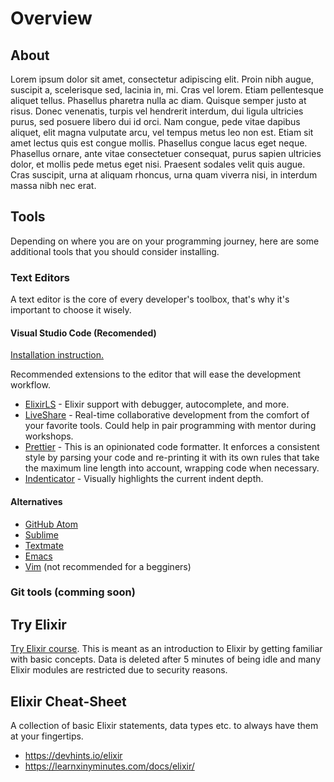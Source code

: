 # Overview

## About

Lorem ipsum dolor sit amet, consectetur adipiscing elit. Proin nibh augue, suscipit a, scelerisque sed, lacinia in, mi. Cras vel lorem. Etiam pellentesque aliquet tellus. Phasellus pharetra nulla ac diam. Quisque semper justo at risus. Donec venenatis, turpis vel hendrerit interdum, dui ligula ultricies purus, sed posuere libero dui id orci. Nam congue, pede vitae dapibus aliquet, elit magna vulputate arcu, vel tempus metus leo non est. Etiam sit amet lectus quis est congue mollis. Phasellus congue lacus eget neque. Phasellus ornare, ante vitae consectetuer consequat, purus sapien ultricies dolor, et mollis pede metus eget nisi. Praesent sodales velit quis augue. Cras suscipit, urna at aliquam rhoncus, urna quam viverra nisi, in interdum massa nibh nec erat.

## Tools

Depending on where you are on your programming journey, here are some additional tools that you should consider installing.

### Text Editors

A text editor is the core of every developer's toolbox, that's why it's important to choose it wisely.

#### Visual Studio Code (Recomended)

[Installation instruction.](https://code.visualstudio.com/docs/setup/setup-overview)

Recommended extensions to the editor that will ease the development workflow.

- [ElixirLS](https://marketplace.visualstudio.com/items?itemName=JakeBecker.elixir-ls) - Elixir support with debugger, autocomplete, and more.
- [LiveShare](https://marketplace.visualstudio.com/items?itemName=MS-vsliveshare.vsliveshare) - Real-time collaborative development from the comfort of your favorite tools. Could help in pair programming with mentor during workshops.
- [Prettier](https://marketplace.visualstudio.com/items?itemName=esbenp.prettier-vscode) - This is an opinionated code formatter. It enforces a consistent style by parsing your code and re-printing it with its own rules that take the maximum line length into account, wrapping code when necessary.
- [Indenticator](https://marketplace.visualstudio.com/items?itemName=SirTori.indenticator) - Visually highlights the current indent depth.

#### Alternatives

- [GitHub Atom](https://atom.io)
- [Sublime](https://www.sublimetext.com)
- [Textmate](https://macromates.com)
- [Emacs](https://www.gnu.org/software/emacs/)
- [Vim](https://www.vim.org) (not recommended for a begginers)


### Git tools (comming soon)

## Try Elixir

[Try Elixir course](http://try-elixir.herokuapp.com). This is meant as an introduction to Elixir by getting familiar with basic concepts. Data is deleted after 5 minutes of being idle and many Elixir modules are restricted due to security reasons.

## Elixir Cheat-Sheet

A collection of basic Elixir statements, data types etc. to always have them at your fingertips.

- https://devhints.io/elixir
- https://learnxinyminutes.com/docs/elixir/
